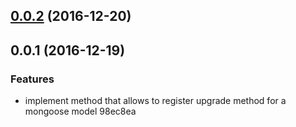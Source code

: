 <a name="0.0.2"></a>
## [0.0.2](https://github.com/hellivan/mongoose-model-migration/compare/v0.0.1...v0.0.2) (2016-12-20)



<a name="0.0.1"></a>
## 0.0.1 (2016-12-19)


### Features

* implement method that allows to register upgrade method for a mongoose model 98ec8ea



